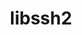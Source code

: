 ---
title: "libssh2"
layout: cache
categories: [package, v0.19]
meta: {"versions": ["1.10.0"], "compilers": ["gcc@=11.1.0", "gcc@=7.3.1", "oneapi@=2022.1.0"], "oss": ["amzn2", "ubuntu20.04"], "platforms": ["linux"], "targets": ["x86_64", "x86_64_v3"], "stacks": ["e4s", "e4s-oneapi", "ml-cpu", "ml-cuda", "ml-rocm"], "num_specs": 3, "num_specs_by_stack": {"ml-cuda": 1, "ml-cpu": 1, "ml-rocm": 1, "e4s": 1, "e4s-oneapi": 1}}
spec_details: [{"hash": "5jn3flj6ciy3xrzsgikarzwxlrckizfr", "compiler": "gcc@=7.3.1", "versions": ["1.10.0"], "os": "amzn2", "platform": "linux", "target": "x86_64_v3", "variants": ["build_system=cmake", "build_type=RelWithDebInfo", "crypto=openssl", "~ipo", "+shared"], "stacks": ["ml-cuda", "ml-cpu", "ml-rocm"], "size": "-", "tarball": "https://binaries.spack.io/releases/v0.19/build_cache/linux-amzn2-x86_64_v3/gcc-7.3.1/libssh2-1.10.0/linux-amzn2-x86_64_v3-gcc-7.3.1-libssh2-1.10.0-5jn3flj6ciy3xrzsgikarzwxlrckizfr.spack"}, {"hash": "t7imanfuebdsi5jhucffkxhrpdpstai7", "compiler": "gcc@=11.1.0", "versions": ["1.10.0"], "os": "ubuntu20.04", "platform": "linux", "target": "x86_64", "variants": ["build_system=cmake", "build_type=RelWithDebInfo", "crypto=openssl", "~ipo", "+shared"], "stacks": ["e4s"], "size": "-", "tarball": "https://binaries.spack.io/releases/v0.19/build_cache/linux-ubuntu20.04-x86_64/gcc-11.1.0/libssh2-1.10.0/linux-ubuntu20.04-x86_64-gcc-11.1.0-libssh2-1.10.0-t7imanfuebdsi5jhucffkxhrpdpstai7.spack"}, {"hash": "76tdvon5idqp224nfme3qa5thce3f374", "compiler": "oneapi@=2022.1.0", "versions": ["1.10.0"], "os": "ubuntu20.04", "platform": "linux", "target": "x86_64", "variants": ["build_system=cmake", "build_type=RelWithDebInfo", "crypto=openssl", "~ipo", "+shared"], "stacks": ["e4s-oneapi"], "size": "-", "tarball": "https://binaries.spack.io/releases/v0.19/build_cache/linux-ubuntu20.04-x86_64/oneapi-2022.1.0/libssh2-1.10.0/linux-ubuntu20.04-x86_64-oneapi-2022.1.0-libssh2-1.10.0-76tdvon5idqp224nfme3qa5thce3f374.spack"}]
---